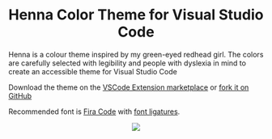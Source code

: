 <h1 align="center">Henna Color Theme for Visual Studio Code</h1>

<p>Henna is a colour theme inspired by my green-eyed redhead girl. The colors are carefully selected with legibility and people with dyslexia in mind to create an accessible theme for Visual Studio Code</p>

<p>Download the theme on the <a href="https://marketplace.visualstudio.com/items?itemName=httpsterio.henna">VSCode Extension marketplace</a> or <a href="https://github.com/httpsterio/vscode-henna">fork it on GitHub</a></p>

<p>Recommended font is <a href="https://github.com/tonsky/FiraCode">Fira Code</a> with <a href="https://github.com/tonsky/FiraCode/wiki/VS-Code-Instructions">font ligatures</a>.</p>

<p align="center">
  <img src="https://raw.githubusercontent.com/httpsterio/vscode-henna/master/vscode-henna/henna-color-theme.jpg">
</p>
